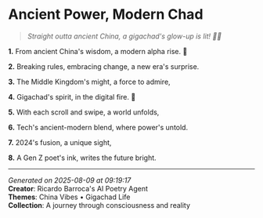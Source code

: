 # Ancient Power, Modern Chad

> *Straight outta ancient China, a gigachad's glow-up is lit! 💪🔥*

**1.** From ancient China's wisdom, a modern alpha rise. 🏮


**2.** Breaking rules, embracing change, a new era's surprise.


**3.** The Middle Kingdom's might, a force to admire,


**4.** Gigachad's spirit, in the digital fire. 💪


**5.** With each scroll and swipe, a world unfolds,


**6.** Tech's ancient-modern blend, where power's untold.


**7.** 2024's fusion, a unique sight,


**8.** A Gen Z poet's ink, writes the future bright.



---

*Generated on 2025-08-09 at 09:19:17*  
**Creator**: Ricardo Barroca's AI Poetry Agent  
**Themes**: China Vibes • Gigachad Life  
**Collection**: A journey through consciousness and reality